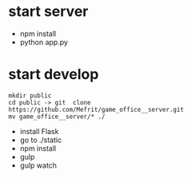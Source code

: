 # start server

-   npm install
-   python app.py

# start develop

    mkdir public
    cd public -> git  clone https://github.com/Mefrit/game_office__server.git
    mv game_office__server/* ./

-   install Flask
-   go to ./static
-   npm install
-   gulp
-   gulp watch
